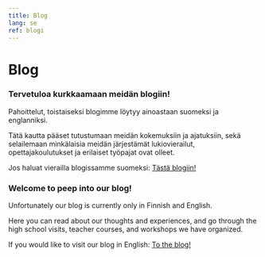 ```yaml
---
title: Blog
lang: se
ref: blogi
---
```


# Blog

### Tervetuloa kurkkaamaan meidän blogiin!

Pahoittelut, toistaiseksi blogimme löytyy ainoastaan suomeksi ja englanniksi.

Tätä kautta pääset tutustumaan meidän kokemuksiin ja ajatuksiin, sekä selailemaan minkälaisia meidän järjestämät lukiovierailut,
opettajakoulutukset ja erilaiset työpajat ovat olleet.

Jos haluat vierailla blogissamme suomeksi:
<a href="https://opendata-education.github.io/Blogi" target="_blank">Tästä blogiin!</a>


### Welcome to peep into our blog!

Unfortunately our blog is currently only in Finnish and English.

Here you can read about our thoughts and experiences, and go through the high school visits, teacher courses, and workshops we have organized.

If you would like to visit our blog in English:
<a href="https://opendata-education.github.io/Blog" target="_blank">To the blog!</a>
